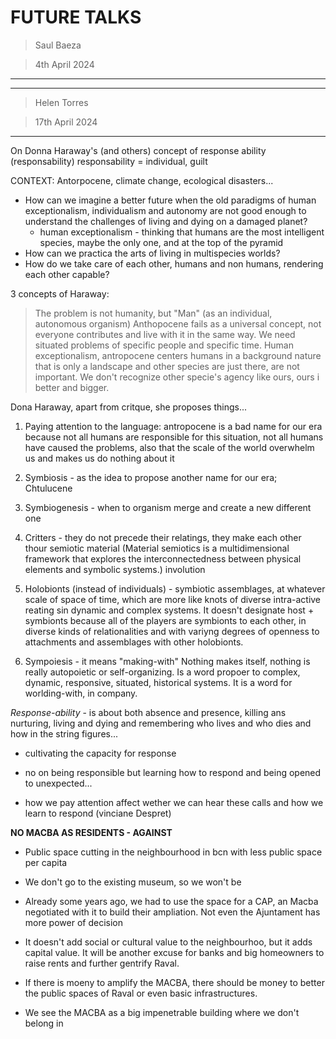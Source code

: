 # FUTURE TALKS

> Saul Baeza

> 4th April 2024

---


___

> Helen Torres

> 17th April 2024

---

On Donna Haraway's (and others) concept of response ability (responsability)
	responsability = individual, guilt
	
CONTEXT: Antorpocene, climate change, ecological disasters...

- How can we imagine a better future when the old paradigms of human exceptionalism, individualism and autonomy are not good enough to understand the challenges of living and dying on a damaged planet?
	- human exceptionalism - thinking that humans are the most intelligent species, maybe the only one, and at the top of the pyramid
- How can we practica the arts of living in multispecies worlds?
- How do we take care of each other, humans and non humans, rendering each other capable?

3 concepts of Haraway:
> The problem is not humanity, but "Man" (as an individual, autonomous organism)
> Anthopocene fails as a universal concept, not everyone contributes and live with it in the same way. We need situated problems of specific people and specific time.
> Human exceptionalism, antropocene centers humans in a background nature that is only a landscape and other species are just there, are not important. We don't recognize other specie's agency like ours, ours i better and bigger.

Dona Haraway, apart from critque, she proposes things...

1. Paying attention to the language: antropocene is a bad name for our era because not all humans are responsible for this situation, not all humans have caused the problems, also that the scale of the world overwhelm us and makes us do nothing about it

2. Symbiosis - as the idea to propose another name for our era; Chtulucene

3. Symbiogenesis - when to organism merge and create a new different one

4. Critters - they do not precede their relatings, they make each other thour semiotic material (Material semiotics is a multidimensional framework that explores the interconnectedness between physical elements and symbolic systems.) involution

5. Holobionts (instead of individuals) - symbiotic assemblages, at whatever scale of space of time, which are more like knots of diverse intra-active reating sin dynamic and complex systems. It doesn't designate host + symbionts because all of the players are symbionts to each other, in diverse kinds of relationalities and with variyng degrees of openness to attachments and assemblages with other holobionts.

6. Sympoiesis - it means "making-with" Nothing makes itself, nothing is really autopoietic or self-organizing. Is a word propoer to complex, dynamic, responsive, situated, historical systems. It is a word for worlding-with, in company.

_Response-ability_ - is about both absence and presence, killing ans nurturing, living and dying and remembering who lives and who dies and how in the string figures...

- cultivating the capacity for response

- no on being responsible but learning how to respond and being opened to unexpected...

- how we pay attention affect wether we can hear these calls and how we learn to respond (vinciane Despret)


**NO MACBA AS RESIDENTS - AGAINST**

- Public space cutting in the neighbourhood in bcn with less public space per capita

- We don't go to the existing museum, so we won't be 

- Already some years ago, we had to use the space for a CAP, an Macba negotiated with it to build their ampliation. Not even the Ajuntament has more power of decision

- It doesn't add social or cultural value to the neighbourhoo, but it adds capital value. It will be another excuse for banks and big homeowners to raise rents and further gentrify Raval.

- If there is moeny to amplify the MACBA, there should be money to better the public spaces of Raval or even basic infrastructures.

- We see the MACBA as a big impenetrable building where we don't belong in
